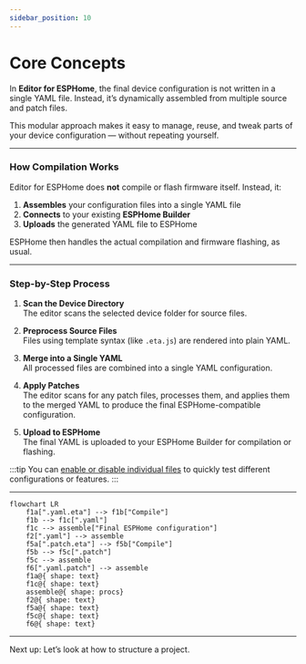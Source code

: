```yaml
---
sidebar_position: 10
---
```

# Core Concepts

In **Editor for ESPHome**, the final device configuration is not written in a single YAML file. Instead, it’s dynamically assembled from multiple source and patch files.

This modular approach makes it easy to manage, reuse, and tweak parts of your device configuration — without repeating yourself.

---

### How Compilation Works

Editor for ESPHome does **not** compile or flash firmware itself. Instead, it:

1. **Assembles** your configuration files into a single YAML file
2. **Connects** to your existing **ESPHome Builder**
3. **Uploads** the generated YAML file to ESPHome

ESPHome then handles the actual compilation and firmware flashing, as usual.

---

### Step-by-Step Process

1. **Scan the Device Directory**  
   The editor scans the selected device folder for source files.

2. **Preprocess Source Files**  
   Files using template syntax (like `.eta.js`) are rendered into plain YAML.

3. **Merge into a Single YAML**  
   All processed files are combined into a single YAML configuration.

4. **Apply Patches**  
   The editor scans for any patch files, processes them, and applies them to the merged YAML to produce the final ESPHome-compatible configuration.

5. **Upload to ESPHome**  
   The final YAML is uploaded to your ESPHome Builder for compilation or flashing.

:::tip
You can [enable or disable individual files](./alternates.md) to quickly test different configurations or features.
:::

---

```mermaid
flowchart LR
    f1a[".yaml.eta"] --> f1b["Compile"]
    f1b --> f1c[".yaml"]
    f1c --> assemble["Final ESPHome configuration"]
    f2[".yaml"] --> assemble
    f5a[".patch.eta"] --> f5b["Compile"]
    f5b --> f5c[".patch"]
    f5c --> assemble
    f6[".yaml.patch"] --> assemble
    f1a@{ shape: text}
    f1c@{ shape: text}
    assemble@{ shape: procs}
    f2@{ shape: text}
    f5a@{ shape: text}
    f5c@{ shape: text}
    f6@{ shape: text}
```
---

Next up: Let’s look at how to structure a project.
